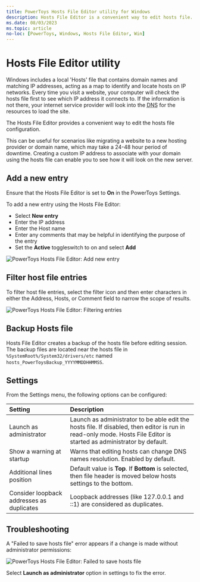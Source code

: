 ```yaml
---
title: PowerToys Hosts File Editor utility for Windows
description: Hosts File Editor is a convenient way to edit hosts file.
ms.date: 08/03/2023
ms.topic: article
no-loc: [PowerToys, Windows, Hosts File Editor, Win]
---
```


# Hosts File Editor utility

Windows includes a local 'Hosts' file that contains domain names and matching IP addresses, acting as a map to identify and locate hosts on IP networks. Every time you visit a website, your computer will check the hosts file first to see which IP address it connects to. If the information is not there, your internet service provider will look into the <abbr title="Domain Name Server">DNS</abbr> for the resources to load the site.

The Hosts File Editor provides a convenient way to edit the hosts file configuration.

This can be useful for scenarios like migrating a website to a new hosting provider or domain name, which may take a 24-48 hour period of downtime. Creating a custom IP address to associate with your domain using the hosts file can enable you to see how it will look on the new server.

## Add a new entry

Ensure that the Hosts File Editor is set to **On** in the PowerToys Settings.

To add a new entry using the Hosts File Editor:

- Select **New entry**
- Enter the IP address
- Enter the Host name
- Enter any comments that may be helpful in identifying the purpose of the entry
- Set the **Active** toggleswitch to on and select **Add**

![PowerToys Hosts File Editor: Add new entry](../images/pt-hosts-file-editor-add-new-entry.gif)

## Filter host file entries

To filter host file entries, select the filter icon and then enter characters in either the Address, Hosts, or Comment field to narrow the scope of results.

![PowerToys Hosts File Editor: Filtering entries](../images/pt-hosts-file-editor-filter.gif)

## Backup Hosts file

Hosts File Editor creates a backup of the hosts file before editing session. The backup files are located near the hosts file in `%SystemRoot%/System32/drivers/etc` named `hosts_PowerToysBackup_YYYYMMDDHHMMSS`.

## Settings

From the Settings menu, the following options can be configured:

| Setting | Description |
| :--- | :--- |
| Launch as administrator | Launch as administrator to be able edit the hosts file. If disabled, then editor is run in read-only mode. Hosts File Editor is started as administrator by default. |
| Show a warning at startup | Warns that editing hosts can change DNS names resolution. Enabled by default. |
| Additional lines position | Default value is **Top**. If **Bottom** is selected, then file header is moved below hosts settings to the bottom. |
| Consider loopback addresses as duplicates | Loopback addresses (like 127.0.0.1 and ::1) are considered as duplicates. |

## Troubleshooting

A "Failed to save hosts file" error appears if a change is made without administrator permissions:

![PowerToys Hosts File Editor: Failed to save hosts file](../images/pt-hosts-file-editor-failed-to-save-hosts-file-error.png)

Select **Launch as administrator** option in settings to fix the error.
